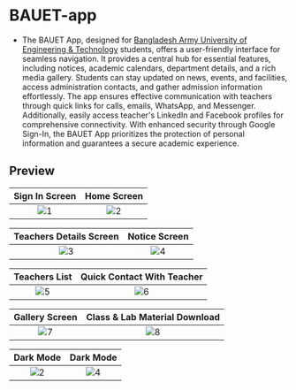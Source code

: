 # BAUET-app
-	The BAUET App, designed for [Bangladesh Army University of Engineering & Technology](https://bauet.ac.bd/) students, offers a user-friendly interface for seamless navigation. It provides a central hub for essential features, including notices, academic calendars, department details, and a rich media gallery. Students can stay updated on news, events, and facilities, access administration contacts, and gather admission information effortlessly. The app ensures effective communication with teachers through quick links for calls, emails, WhatsApp, and Messenger. Additionally, easily access teacher's LinkedIn and Facebook profiles for comprehensive connectivity. With enhanced security through Google Sign-In, the BAUET App prioritizes the protection of personal information and guarantees a secure academic experience.
## Preview


Sign In Screen             |  Home Screen              | 
:-------------------------:|:-------------------------:|
![1](https://user-images.githubusercontent.com/98076172/188306421-95df9695-6026-407a-8f9a-54eb827a3a8f.png) |  ![2](https://user-images.githubusercontent.com/98076172/188306441-536ac252-6f9a-404f-a4dd-50309763d43f.png)


Teachers Details Screen             |  Notice Screen              | 
:-------------------------:|:-------------------------:|
![3](https://user-images.githubusercontent.com/98076172/188306617-4d931cc7-e289-41fe-8a25-4af4d51801c7.png)|  ![4](https://user-images.githubusercontent.com/98076172/188306624-f43bb108-2be1-4396-a19e-03cd06ace7a6.png)


Teachers List              |  Quick Contact With Teacher              | 
:-------------------------:|:-------------------------:|
![5](https://user-images.githubusercontent.com/98076172/188306944-d5d2a67b-0ac0-43ff-943c-445da1ed751e.png) |  ![6](https://user-images.githubusercontent.com/98076172/188306965-8073bc34-c231-4e2f-9a6b-53d3d8681d35.png)



Gallery Screen            |  Class & Lab Material Download              | 
:-------------------------:|:-------------------------:|
![7](https://user-images.githubusercontent.com/98076172/188307018-2305c396-9da8-4f1a-b915-a1d425c4bc11.png) | ![8](https://user-images.githubusercontent.com/98076172/188307028-a881933e-6d7b-4fae-ac05-714fa2ad5a5d.png)


Dark Mode            |       Dark Mode |     
:-------------------------: | :-------------------------:
![2](https://user-images.githubusercontent.com/98076172/188307542-e336c76b-ebf8-4e02-9322-74792a5936fd.png) | ![4](https://user-images.githubusercontent.com/98076172/188307575-d97a262b-825f-4a3a-9422-bc7b3b77fb5c.png)

